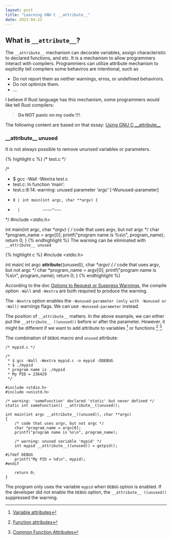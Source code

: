 ```yaml
---
layout: post
title: "Learning GNU C __attribute__"
date: 2023-04-22
---
```


## What is `__attribute__`?


The `__attribute__` mechanism can decorate variables, assign characteristic to declared functions, and etc. It is a mechanism to allow programmers interact with compilers. Programmiers can utilize attribute mechanism to explicitly tell compilers some behaviros are intentional, such as
 * Do not report them as neither warnings, erros, or undefined behavirors. 
 * Do not optimize them. 
 * ...

I believe if Rust language has this mechanism, some programmers would like tell Rust compilers:

> **Do NOT panic on my code !!!**.


The following content are based on that essay: [Using GNU C \_\_attribute\_\_](http://unixwiz.net/techtips/gnu-c-attributes.html)

### \_\_attribute\_\_ unused

It is not always possible to remove ununsed variables or parameters.

{% highlight c %}
/* test.c */

/* 
 * $ gcc -Wall -Wextra test.c
 * test.c: In function ‘main’:
 * test.c:8:14: warning: unused parameter ‘argc’ [-Wunused-parameter]
 *     8 | int main(int argc, char **argv) {
 *       |          ~~~~^~~~ 
 */
#include <stdio.h>

int main(int argc, char **argv) {
    /* code that uses argv, but not argc */
    char *program_name = argv[0];
    printf("program name is %s\n", program_name);
    return 0;
}
{% endhighlight %}
The warning can be eliminated with `__attribute__ unused`

{% highlight c %}
#include <stdio.h>

int main( int argc __attribute__((unused)), char **argv) {
    /* code that uses argv, but not argc */
    char *program_name = argv[0];
    printf("program name is %s\n", program_name);
    return 0;
}
{% endhighlight %}

According to the doc [Options to Request or Suppress Warnings](https://gcc.gnu.org/onlinedocs/gcc/Warning-Options.html#index-W), the compile option `-Wall` and `-Wextra` are both required to produce the warning.

The `-Wextra` option enables the `-Wunused-parameter (only with -Wunused or -Wall)` warnings flags. We can use `-Wunused-parameter` instead.

The position of `__attribute__` matters. In the above example, we can either put the `__attribute__ ((unused))` before or after the parameter. However, it might be different if we want to add attribute to variables [^va] or functions [^fa] [^cfa].

[^va]: [Variable attributes](https://www.ibm.com/docs/en/i/7.1?topic=declarators-variable-attributes)
[^fa]: [Function attributes](https://gcc.gnu.org/onlinedocs/gcc/Attribute-Syntax.html#Attribute-Syntax)
[^cfa]: [Common Function Attributes](https://gcc.gnu.org/onlinedocs/gcc/Common-Function-Attributes.html#Common-Function-Attributes)



The combination of `DEBUG` macro and `unused` attribute:

```
/* mypid.c */

/*
 * $ gcc -Wall -Wextra mypid.c -o mypid -DDEBUG
 * $ ./mypid
 * program name is ./mypid
 * My PID = 236429
 */

#include <stdio.h>
#include <unistd.h>

/* warning: 'someFunction' declared 'static' but never defined */
static int someFunction() __attribute__((unused));

int main(int argc __attribute__((unused)), char **argv)
{
	/* code that uses argv, but not argc */
	char *program_name = argv[0];
	printf("program name is %s\n", program_name);

	/* warning: unused variable 'mypid' */
	int mypid __attribute__((unused)) = getpid();

#ifdef DEBUG
	printf("My PID = %d\n", mypid);
#endif

	return 0;
}
```

The program only uses the variable `mypid` when `DEBUG` option is enabled. If the developer did not enable the `DEBUG` option, the `__attribute__ ((unused))` suppressed the warning.









